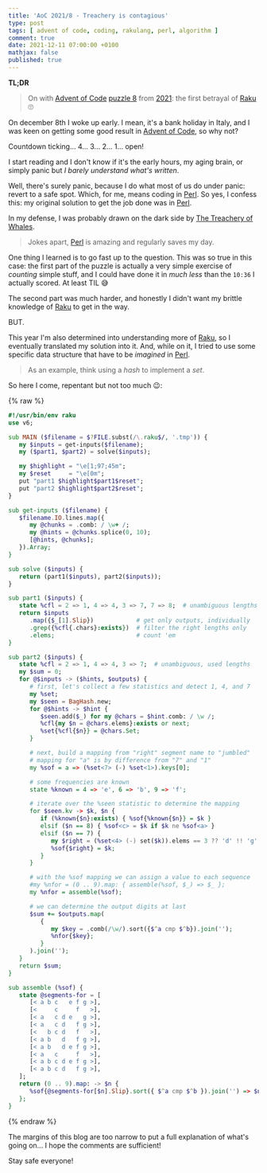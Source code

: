 ```yaml
---
title: 'AoC 2021/8 - Treachery is contagious'
type: post
tags: [ advent of code, coding, rakulang, perl, algorithm ]
comment: true
date: 2021-12-11 07:00:00 +0100
mathjax: false
published: true
---
```


**TL;DR**

> On with [Advent of Code][] [puzzle 8][puzzle] from [2021][aoc2021]:
> the first betrayal of [Raku][] 🙄

On december 8th I woke up early. I mean, it's a bank holiday in Italy,
and I was keen on getting some good result in [Advent of Code][], so why
not?

Countdown ticking... 4... 3... 2... 1... open!

I start reading and I don't know if it's the early hours, my aging
brain, or simply panic but *I barely understand what's written*.

Well, there's surely panic, because I do what most of us do under
panic: revert to a safe spot. Which, for me, means coding in [Perl][].
So yes, I confess this: my original solution to get the job done was in
[Perl][].

In my defense, I was probably drawn on the dark side by [The Treachery
of Whales][].

> Jokes apart, [Perl][] is amazing and regularly saves my day.

One thing I learned is to go fast up to the question. This was so true
in this case: the first part of the puzzle is actually a very simple
exercise of *counting* simple stuff, and I could have done it in *much
less* than the `10:36` I actually scored. At least TIL 😅

The second part was much harder, and honestly I didn't want my brittle
knowledge of [Raku][] to get in the way.

BUT.

This year I'm also determined into understanding more of [Raku][], so I
eventually translated my solution into it. And, while on it, I tried to
use some specific data structure that have to be *imagined* in [Perl][].

> As an example, think using a *hash* to implement a *set*.

So here I come, repentant but not too much 😉:

{% raw %}
```raku
#!/usr/bin/env raku
use v6;

sub MAIN ($filename = $?FILE.subst(/\.raku$/, '.tmp')) {
   my $inputs = get-inputs($filename);
   my ($part1, $part2) = solve($inputs);

   my $highlight = "\e[1;97;45m";
   my $reset     = "\e[0m";
   put "part1 $highlight$part1$reset";
   put "part2 $highlight$part2$reset";
}

sub get-inputs ($filename) {
   $filename.IO.lines.map({
      my @chunks = .comb: / \w+ /;
      my @hints = @chunks.splice(0, 10);
      [@hints, @chunks];
   }).Array;
}

sub solve ($inputs) {
   return (part1($inputs), part2($inputs));
}

sub part1 ($inputs) {
   state %cfl = 2 => 1, 4 => 4, 3 => 7, 7 => 8;  # unambiguous lengths
   return $inputs
      .map({$_[1].Slip})            # get only outputs, individually
      .grep({%cfl{.chars}:exists})  # filter the right lengths only
      .elems;                       # count 'em
}

sub part2 ($inputs) {
   state %cfl = 2 => 1, 4 => 4, 3 => 7;  # unambiguous, used lengths
   my $sum = 0;
   for @$inputs -> ($hints, $outputs) {
      # first, let's collect a few statistics and detect 1, 4, and 7
      my %set;
      my $seen = BagHash.new;
      for @$hints -> $hint {
         $seen.add($_) for my @chars = $hint.comb: / \w /;
         %cfl{my $n = @chars.elems}:exists or next;
         %set{%cfl{$n}} = @chars.Set;
      }

      # next, build a mapping from "right" segment name to "jumbled"
      # mapping for "a" is by difference from "7" and "1"
      my %sof = a => (%set<7> (-) %set<1>).keys[0];

      # some frequencies are known
      state %known = 4 => 'e', 6 => 'b', 9 => 'f';

      # iterate over the %seen statistic to determine the mapping
      for $seen.kv -> $k, $n {
         if (%known{$n}:exists) { %sof{%known{$n}} = $k }
         elsif ($n == 8) { %sof<c> = $k if $k ne %sof<a> }
         elsif ($n == 7) {
            my $right = (%set<4> (-) set($k)).elems == 3 ?? 'd' !! 'g';
            %sof{$right} = $k;
         }
      }

      # with the %sof mapping we can assign a value to each sequence
      #my %nfor = (0 .. 9).map: { assemble(%sof, $_) => $_ };
      my %nfor = assemble(%sof);

      # we can determine the output digits at last
      $sum += $outputs.map(
         {
            my $key = .comb(/\w/).sort({$^a cmp $^b}).join('');
            %nfor{$key};
         }
      ).join('');
   }
   return $sum;
}

sub assemble (%sof) {
   state @segments-for = [
      [< a b c   e f g >],
      [<     c     f   >],
      [< a   c d e   g >],
      [< a   c d   f g >],
      [<   b c d   f   >],
      [< a b   d   f g >],
      [< a b   d e f g >],
      [< a   c     f   >],
      [< a b c d e f g >],
      [< a b c d   f g >],
   ];
   return (0 .. 9).map: -> $n {
      %sof{@segments-for[$n].Slip}.sort({ $^a cmp $^b }).join('') => $n
   };
}
```
{% endraw %}

The margins of this blog are too narrow to put a full explanation of
what's going on... I hope the comments are sufficient!

Stay safe everyone!

[puzzle]: https://adventofcode.com/2021/day/8
[The Treachery of Whales]: https://adventofcode.com/2021/day/7
[aoc2021]: https://adventofcode.com/2021/
[Advent of Code]: https://adventofcode.com/
[Raku]: https://www.raku.org/
[Perl]: https://www.perl.org/
